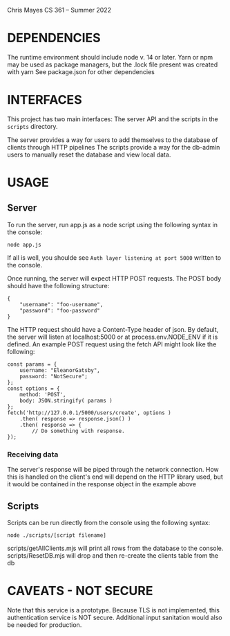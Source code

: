 Chris Mayes
CS 361 – Summer 2022

# DEPENDENCIES

The runtime environment should include node v. 14 or later. 
Yarn or npm may be used as package managers, but the .lock file present was created with yarn
See package.json for other dependencies

# INTERFACES

This project has two main interfaces: The server API and the scripts in the `scripts` directory.

The server provides a way for users to add themselves to the database of clients through HTTP pipelines
The scripts provide a way for the db-admin users to manually reset the database and view local data.

# USAGE

## Server

To run the server, run app.js as a node script using the following syntax in the console:

`node app.js`

If all is well, you shoulde see `Auth layer listening at port 5000` written to the console.

Once running, the server will expect HTTP POST requests. The POST body should have the following structure:

```
{
    "username": "foo-username",
    "password": "foo-password"
}
```

The HTTP request should have a Content-Type header of json.
By default, the server will listen at localhost:5000 or at process.env.NODE_ENV if it is defined.
An example POST request using the fetch API might look like the following:

```
const params = {
    username: "EleanorGatsby",
    password: "NotSecure"; 
};
const options = {
    method: 'POST',
    body: JSON.stringify( params )  
};
fetch('http://127.0.0.1/5000/users/create', options )
    .then( response => response.json() )
    .then( response => {
        // Do something with response.
});
```

### Receiving data

The server's response will be piped through the network connection.
How this is handled on the client's end will depend on the HTTP
library used, but it would be contained in the response object 
in the example above

## Scripts

Scripts can be run directly from the console using the following syntax:

`node ./scripts/[script filename]`

scripts/getAllClients.mjs will print all rows from the database to the console.
scripts/ResetDB.mjs will drop and then re-create the clients table from the db

# CAVEATS - NOT SECURE

Note that this service is a prototype. 
Because TLS is not implemented, this authentication service is NOT secure.
Additional input sanitation would also be needed for production.